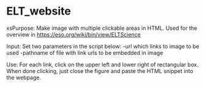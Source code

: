 # ELT_website
xsPurpose:
    Make image with multiple clickable areas in HTML.
    Used for the overview in https://eso.org/wiki/bin/view/ELTScience

Input:
    Set two parameters in the script below:
        -url which links to image to be used
        -pathname of file with link urls to be embedded in image

Use:
    For each link, click on the upper left and lower right of rectangular box.
    When done clicking, just close the figure and paste the HTML snippet into 
    the webpage.
